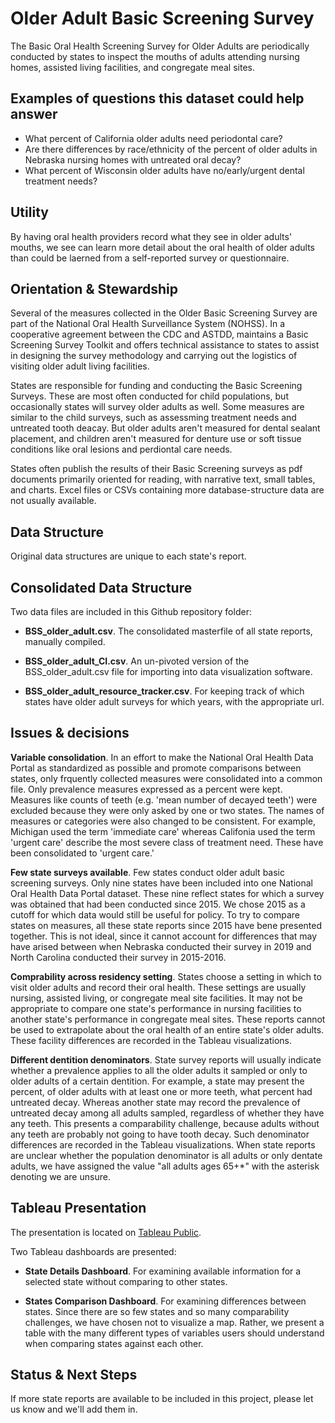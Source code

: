 # Older Adult Basic Screening Survey

The Basic Oral Health Screening Survey for Older Adults are periodically conducted by states to inspect the mouths of adults attending nursing homes, assisted living facilities, and congregate meal sites.

## Examples of questions this dataset could help answer

* What percent of California older adults need periodontal care?
* Are there differences by race/ethnicity of the percent of older adults in Nebraska nursing homes with untreated oral decay?
* What percent of Wisconsin older adults have no/early/urgent dental treatment needs?

## Utility

By having oral health providers record what they see in older adults' mouths, we see can learn more detail about the oral health of older adults than could be laerned from a self-reported survey or questionnaire.

## Orientation & Stewardship  

Several of the measures collected in the Older Basic Screening Survey are part of the National Oral Health Surveillance System (NOHSS). In a cooperative agreement between the CDC and ASTDD, maintains a Basic Screening Survey Toolkit and offers technical assistance to states to assist in designing the survey methodology and carrying out the logistics of visiting older adult living facilities. 

States are responsible for funding and conducting the Basic Screening Surveys. These are most often conducted for child populations, but occasionally states will survey older adults as well. Some measures are similar to the child surveys, such as assessming treatment needs and untreated tooth deacay. But older adults aren't measured for dental sealant placement, and children aren't measured for denture use or soft tissue conditions like oral lesions and perdiontal care needs. 

States often publish the results of their Basic Screening surveys as pdf documents primarily oriented for reading, with narrative text, small tables, and charts. Excel files or CSVs containing more database-structure data are not usually available.


## Data Structure

Original data structures are unique to each state's report. 

## Consolidated Data Structure

Two data files are included in this Github repository folder:

* **BSS_older_adult.csv**. The consolidated masterfile of all state reports, manually compiled.

* **BSS_older_adult_CI.csv**. An un-pivoted version of the BSS_older_adult.csv file for importing into data visualization software.

* **BSS_older_adult_resource_tracker.csv**. For keeping track of which states have older adult surveys for which years, with the appropriate url.

## Issues & decisions

**Variable consolidation**. In an effort to make the National Oral Health Data Portal as standardized as possible and promote comparisons between states, only frquently collected measures were consolidated into a common file. Only prevalence measures expressed as a percent were kept. Measures like counts of teeth (e.g. 'mean number of decayed teeth') were excluded because they were only asked by one or two states. The names of measures or categories were also changed to be consistent. For example, Michigan used the term 'immediate care' whereas Califonia used the term 'urgent care' describe the most severe class of treatment need. These have been consolidated to 'urgent care.'

**Few state surveys available**. Few states conduct older adult basic screening surveys. Only nine states have been included into one National Oral Health Data Portal dataset. These nine reflect states for which a survey was obtained that had been conducted since 2015. We chose 2015 as a cutoff for which data would still be useful for policy. To try to compare states on measures, all these state reports since 2015 have bene presented together. This is not ideal, since it cannot account for differences that may have arised between when Nebraska conducted their survey in 2019 and North Carolina conducted their survey in 2015-2016. 

**Comprability across residency setting**. States choose a setting in which to visit older adults and record their oral health. These settings are usually nursing, assisted living, or congregate meal site facilities. It may not be appropriate to compare one state's performance in nursing facilities to another state's performance in congregate meal sites. These reports cannot be used to extrapolate about the oral health of an entire state's older adults. These facility differences are recorded in the Tableau visualizations.

**Different dentition denominators**. State survey reports will usually indicate whether a prevalence applies to all the older adults it sampled or only to older adults of a certain dentition. For example, a state may present the percent, of older adults with at least one or more teeth, what percent had untreated decay. Whereas another state may record the prevalence of untreated decay among all adults sampled, regardless of whether they have any teeth. This presents a comparability challenge, because adults without any teeth are probably not going to have tooth decay. Such denominator differences are recorded in the Tableau visualizations. When state reports are unclear whether the population denominator is all adults or only dentate adults, we have assigned the value "all adults ages 65+\*" with the asterisk denoting we are unsure. 

## Tableau Presentation

The presentation is located on [Tableau Public](https://public.tableau.com/profile/association.of.state.territorial.dental.directors#!/vizhome/OlderAdultBasicScreeningSurvey/Orientation).

Two Tableau dashboards are presented:

* **State Details Dashboard**. For examining available information for a selected state without comparing to other states.

* **States Comparison Dashboard**. For examining differences between states. Since there are so few states and so many comparability challenges, we have chosen not to visualize a map. Rather, we present a table with the many different types of variables users should understand when comparing states against each other. 

## Status & Next Steps

If more state reports are available to be included in this project, please let us know and we'll add them in. 
